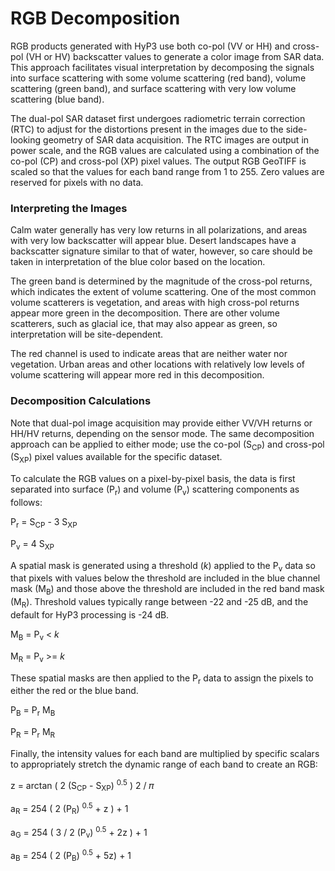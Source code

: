 RGB Decomposition
=================

RGB products generated with HyP3 use both co-pol (VV or HH) and cross-pol (VH or HV) backscatter values to generate a color image from SAR data. This approach facilitates visual interpretation by decomposing the signals into surface scattering with some volume scattering (red band), volume scattering (green band), and surface scattering with very low volume scattering (blue band). 

The dual-pol SAR dataset first undergoes radiometric terrain correction (RTC) to adjust for the distortions present in the images due to the side-looking geometry of SAR data acquisition. The RTC images are output in power scale, and the RGB values are calculated using a combination of the co-pol (CP) and cross-pol (XP) pixel values. The output RGB GeoTIFF is scaled so that the values for each band range from 1 to 255. Zero values are reserved for pixels with no data.

### Interpreting the Images

Calm water generally has very low returns in all polarizations, and areas with very low backscatter will appear blue. Desert landscapes have a backscatter signature similar to that of water, however, so care should be taken in interpretation of the blue color based on the location. 

The green band is determined by the magnitude of the cross-pol returns, which indicates the extent of volume scattering. One of the most common volume scatterers is vegetation, and areas with high cross-pol returns appear more green in the decomposition. There are other volume scatterers, such as glacial ice, that may also appear as green, so interpretation will be site-dependent.

The red channel is used to indicate areas that are neither water nor vegetation. Urban areas and other locations with relatively low levels of volume scattering will appear more red in this decomposition.

### Decomposition Calculations

Note that dual-pol image acquisition may provide either VV/VH returns or HH/HV returns, depending on the sensor mode. The same decomposition approach can be applied to either mode; use the co-pol (S<sub>CP</sub>) and cross-pol (S<sub>XP</sub>) pixel values available for the specific dataset. 

To calculate the RGB values on a pixel-by-pixel basis, the data is first separated into surface (P<sub>r</sub>) and volume (P<sub>v</sub>) scattering components as follows:

P<sub>r</sub> = S<sub>CP</sub> - 3 S<sub>XP</sub>

P<sub>v</sub> = 4 S<sub>XP</sub>

A spatial mask is generated using a threshold (*k*) applied to the P<sub>v</sub> data so that pixels with values below the threshold are included in the blue channel mask (M<sub>B</sub>) and those above the threshold are included in the red band mask (M<sub>R</sub>). Threshold values typically range between -22 and -25 dB, and the default for HyP3 processing is -24 dB.

M<sub>B</sub> = P<sub>v</sub> < *k*

M<sub>R</sub> = P<sub>v</sub> >= *k*

These spatial masks are then applied to the P<sub>r</sub> data to assign the pixels to either the red or the blue band.

P<sub>B</sub> = P<sub>r</sub> M<sub>B</sub>

P<sub>R</sub> = P<sub>r</sub> M<sub>R</sub>

Finally, the intensity values for each band are multiplied by specific scalars to appropriately stretch the dynamic range of each band to create an RGB:

z = arctan ( 2 (S<sub>CP</sub> -  S<sub>XP</sub>) <sup>0.5</sup> ) 2 / 𝜋

a<sub>R</sub> = 254 ( 2 (P<sub>R</sub>) <sup>0.5</sup> + z ) + 1 

a<sub>G</sub> = 254 ( 3 / 2 (P<sub>v</sub>) <sup>0.5</sup> + 2z ) + 1

a<sub>B</sub> = 254 ( 2 (P<sub>B</sub>) <sup>0.5</sup> + 5z) + 1 



